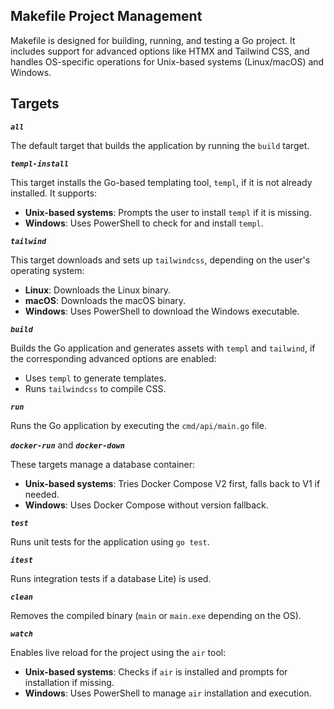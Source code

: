 ## Makefile Project Management

Makefile is designed for building, running, and testing a Go project. It includes support for advanced options like HTMX and Tailwind CSS, and handles OS-specific operations for Unix-based systems (Linux/macOS) and Windows.

## Targets

***`all`***

The default target that builds the application by running the `build` target.

***`templ-install`***

This target installs the Go-based templating tool, `templ`, if it is not already installed. It supports:

- **Unix-based systems**: Prompts the user to install `templ` if it is missing.
- **Windows**: Uses PowerShell to check for and install `templ`.

***`tailwind`***

This target downloads and sets up `tailwindcss`, depending on the user's operating system:

- **Linux**: Downloads the Linux binary.
- **macOS**: Downloads the macOS binary.
- **Windows**: Uses PowerShell to download the Windows executable.

***`build`***

Builds the Go application and generates assets with `templ` and `tailwind`, if the corresponding advanced options are enabled:

- Uses `templ` to generate templates.
- Runs `tailwindcss` to compile CSS.

***`run`***

Runs the Go application by executing the `cmd/api/main.go` file.

***`docker-run`*** and ***`docker-down`***

These targets manage a database container:

- **Unix-based systems**: Tries Docker Compose V2 first, falls back to V1 if needed.
- **Windows**: Uses Docker Compose without version fallback.

***`test`***

Runs unit tests for the application using `go test`.

***`itest`***

Runs integration tests if a database Lite) is used.

***`clean`***

Removes the compiled binary (`main` or `main.exe` depending on the OS).

***`watch`***

Enables live reload for the project using the `air` tool:

- **Unix-based systems**: Checks if `air` is installed and prompts for installation if missing.
- **Windows**: Uses PowerShell to manage `air` installation and execution.

